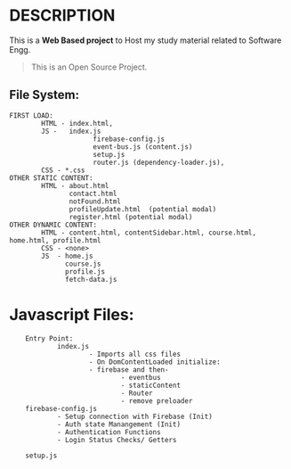 # DESCRIPTION 

This is a **Web Based project** to Host my study material related to Software Engg.
> This is an Open Source Project.

## File System:
    FIRST LOAD:
            HTML - index.html,
            JS -   index.js
                         firebase-config.js
                         event-bus.js (content.js)
                         setup.js
                         router.js (dependency-loader.js), 
            CSS - *.css
    OTHER STATIC CONTENT:
            HTML - about.html
                   contact.html 
                   notFound.html 
                   profileUpdate.html  (potential modal)
                   register.html (potential modal)
    OTHER DYNAMIC CONTENT:
            HTML - content.html, contentSidebar.html, course.html, home.html, profile.html
            CSS - <none>
            JS  - home.js
                  course.js
                  profile.js 
                  fetch-data.js



# Javascript Files:
        Entry Point: 
                index.js 
                        - Imports all css files
                        - On DomContentLoaded initialize:
                        - firebase and then-
                                - eventbus
                                - staticContent
                                - Router
                                - remove preloader
        firebase-config.js
                - Setup connection with Firebase (Init)
                - Auth state Manangement (Init)
                - Authentication Functions
                - Login Status Checks/ Getters

        setup.js




